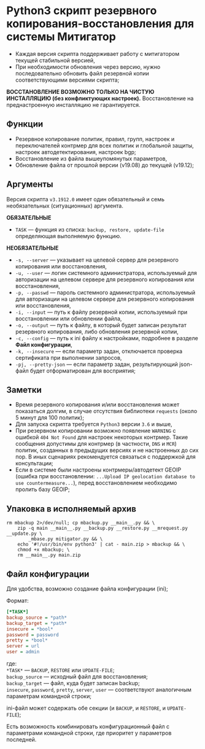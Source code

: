 # Python3 cкрипт резервного копирования-восстановления для системы Митигатор

* Каждая версия скрипта поддерживает работу с митигатором текущей стабильной версией,
* При необходимости обновления через версию, нужно последовательно обновить файл
    резервной копии соответствующими версиями скрипта;

**ВОССТАНОВЛЕНИЕ ВОЗМОЖНО ТОЛЬКО НА ЧИСТУЮ ИНСТАЛЛЯЦИЮ (без конфликтующих настроек).**
    Восстановление на преднастроенную инсталляцию не гарантируется.

## Функции

* Резервное копирование политик, правил, групп, настроек и переключателей контрмер
    для всех политик и глобальной защиты, настроек автодетектирования, настроек bgp;
* Восстановление из файла вышеупомянутых параметров,
* Обновление файла от прошлой версии (v19.08) до текущей (v19.12);

## Аргументы

Версия скрипта `v3.1912.0` имеет один обязательный и семь необязательных (ситуационных) аргумента.

**ОБЯЗАТЕЛЬНЫЕ**

* `TASK` — функция из списка: `backup, restore, update-file` определяющая выполняемую функцию.

**НЕОБЯЗАТЕЛЬНЫЕ**

* `-s, --server` — указывает на целевой сервер для резервного копирования
    или восстановления,
* `-u, --user` — логин системного администратора, используемый
    для авторизации на целевом сервере для резервного копирования или восстановления,
* `-p, --passwd` — пароль системного администратора, используемый
    для авторизации на целевом сервере для резервного копирования или восстановления,
* `-i, --input` — путь к файлу резервной копии,
    используемый при восстановлении или обновлении файла,
* `-o, --output` — путь к файлу, в который будет записан результат
    резервного копирования, либо обновления резервной копии,
* `-c, --config` — путь к ini файлу к настройками,
    подробнее в разделе **Файл конфигурации**,
* `-k, --insecure` — если параметр задан,
    отключается проверка сертификата при выполнении запросов,
* `-pj, --pretty-json` — если параметр задан,
    результирующий json-файл будет отформатирован для восприятия;

## Заметки

* Время резервного копирования и/или восстановления может показаться долгим,
    в случае отсутствия библиотеки `requests` (около 5 минут для 100 политик);
* Для запуска скрипта требуется `Python3` версии `3.6` и выше,
* При резервном копировании возможно появление `WARNING`
    с ошибкой `404 Not Found` для настроек некоторых контрмер.
    Такие сообщения допустимы для контрмер (в частности, `DNS` и `MCR`) политик,
    созданных в предыдущих версиях и не настроенных до сих пор.
В иных сценариях рекомендуется связаться с поддержкой для консультации;
* Если в системе были настроены контрмеры/автодетект GEOIP
    (ошибка при восстановлении:
    `...Upload IP geolocation database to use countermeasure...`),
    перед восстановлением необходимо пролить базу GEOIP;

## Упаковка в исполняемый архив

```shellscript
rm mbackup 2>/dev/null; cp mbackup.py __main__.py && \
    zip -q main __main__.py __backup.py __restore.py __mrequest.py __update.py \
        _mbase.py mitigator.py && \
    echo '#!/usr/bin/env python3' | cat - main.zip > mbackup && \
    chmod +x mbackup; \
    rm __main__.py main.zip
```

## Файл конфигурации

Для удобства, возможно создание файла конфигурации (ini);

Формат:

```ini
[*TASK*]
backup_source = *path*
backup_target = *path*
insecure = *bool*
password = password
pretty = *bool*
server = url
user = admin
```

где:\
`*TASK*` — `BACKUP`, `RESTORE` или `UPDATE-FILE`;\
`backup_source` — исходный файл для восстановления;\
`backup_target` — файл, куда будет записан backup;\
`insecure`, `password`, `pretty`, `server`, `user`
— соответствуют аналогичным параметрам командной строки;

ini-файл может содержать обе секции
(и `BACKUP`, и `RESTORE`, и `UPDATE-FILE`);

Есть возможность комбинировать конфигурационный файл
с параметрами командной строки, где приоритет у параметров последней.
